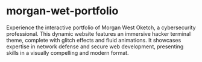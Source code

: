 # morgan-wet-portfolio
Experience the interactive portfolio of Morgan West Oketch, a cybersecurity professional. This dynamic website features an immersive hacker terminal theme, complete with glitch effects and fluid animations. It showcases expertise in network defense and secure web development, presenting skills in a visually compelling and modern format.
